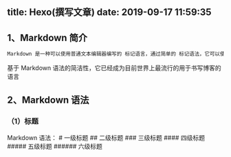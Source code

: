title: Hexo(撰写文章)
date: 2019-09-17 11:59:35
---
## 1、Markdown 简介

``` bash
Markdown 是一种可以使用普通文本编辑器编写的 标记语言，通过简单的 标记语法，它可以使普通文本内容具有一定的格式
```
基于 Markdown 语法的简洁性，它已经成为目前世界上最流行的用于书写博客的语言

## 2、Markdown 语法

### （1）标题
Markdown 语法：
      # 一级标题
      ## 二级标题
      ### 三级标题
      #### 四级标题
      ##### 五级标题
      ###### 六级标题